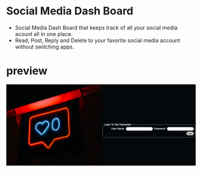 # Social Media Dash Board
-  Social Media Dash Board that keeps track of all your social media acount all in one place. 
-  Read, Post, Reply and Delete to your favorite social media account without switching apps. 

# preview

![project preview](preview.png "Preview")